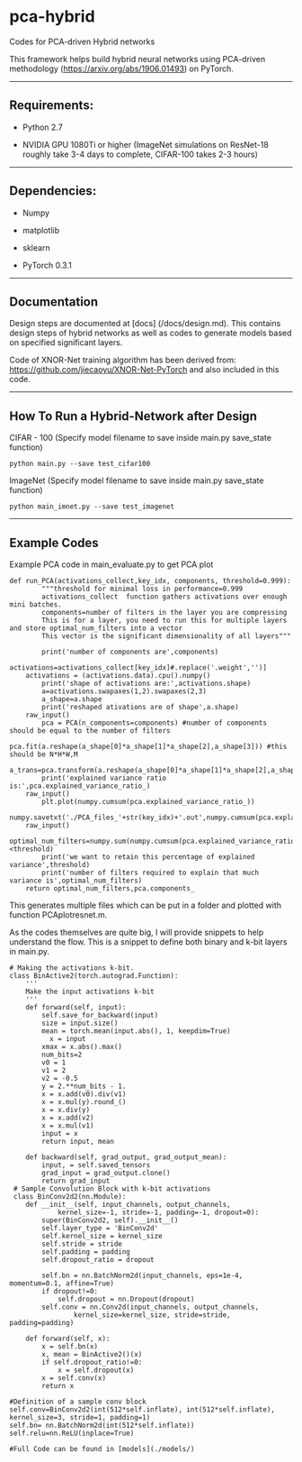 # pca-hybrid
Codes for PCA-driven Hybrid networks

This framework helps build hybrid neural networks using PCA-driven methodology (https://arxiv.org/abs/1906.01493) on PyTorch. 

---------------
Requirements:
---------------

- Python 2.7 

- NVIDIA GPU 1080Ti or higher (ImageNet simulations on ResNet-18 roughly take 3-4 days to complete, CIFAR-100 takes 2-3 hours)

-------------
Dependencies:
-------------

- Numpy

- matplotlib

- sklearn

- PyTorch 0.3.1

---------------
Documentation
---------------

Design steps are documented at [docs] (/docs/design.md). This contains design steps of hybrid networks as well as codes to generate models based on specified significant layers. 

Code of XNOR-Net training algorithm has been derived from: https://github.com/jiecaoyu/XNOR-Net-PyTorch and also included in this code. 

---------------
How To Run a Hybrid-Network after Design
---------------

CIFAR - 100 (Specify model filename to save inside main.py save_state function)

```
python main.py --save test_cifar100 
```
ImageNet (Specify model filename to save inside main.py save_state function)

```
python main_imnet.py --save test_imagenet
```

---------------
Example Codes
---------------

Example PCA code in main_evaluate.py to get PCA plot

```
def run_PCA(activations_collect,key_idx, components, threshold=0.999):
        """threshold for minimal loss in performance=0.999
        activations_collect  function gathers activations over enough mini batches.
        components=number of filters in the layer you are compressing
        This is for a layer, you need to run this for multiple layers and store optimal_num_filters into a vector
        This vector is the significant dimensionality of all layers"""
        
        print('number of components are',components)
        activations=activations_collect[key_idx]#.replace('.weight','')]
	activations = (activations.data).cpu().numpy()
        print('shape of activations are:',activations.shape)
        a=activations.swapaxes(1,2).swapaxes(2,3)
        a_shape=a.shape
        print('reshaped ativations are of shape',a.shape)
	raw_input()
        pca = PCA(n_components=components) #number of components should be equal to the number of filters
        pca.fit(a.reshape(a_shape[0]*a_shape[1]*a_shape[2],a_shape[3])) #this should be N*H*W,M
        a_trans=pca.transform(a.reshape(a_shape[0]*a_shape[1]*a_shape[2],a_shape[3]))
        print('explained variance ratio is:',pca.explained_variance_ratio_)
	raw_input()
        plt.plot(numpy.cumsum(pca.explained_variance_ratio_))
	numpy.savetxt('./PCA_files_'+str(key_idx)+'.out',numpy.cumsum(pca.explained_variance_ratio_))
	raw_input()
        optimal_num_filters=numpy.sum(numpy.cumsum(pca.explained_variance_ratio_)<threshold) 
        print('we want to retain this percentage of explained variance',threshold)
        print('number of filters required to explain that much variance is',optimal_num_filters)
	return optimal_num_filters,pca.components_
```
This generates multiple files which can be put in a folder and plotted with function PCAplotresnet.m.

As the codes themselves are quite big, I will provide snippets to help understand the flow. This is a snippet to define both binary and k-bit layers in main.py.

```
# Making the activations k-bit. 
class BinActive2(torch.autograd.Function):
    '''
    Make the input activations k-bit
    '''
    def forward(self, input):
        self.save_for_backward(input)
        size = input.size()
        mean = torch.mean(input.abs(), 1, keepdim=True)
	      x = input
        xmax = x.abs().max()
        num_bits=2
        v0 = 1
        v1 = 2
        v2 = -0.5
        y = 2.**num_bits - 1.
        x = x.add(v0).div(v1)
        x = x.mul(y).round_()
        x = x.div(y)
        x = x.add(v2)
        x = x.mul(v1)
        input = x
        return input, mean

    def backward(self, grad_output, grad_output_mean):
        input, = self.saved_tensors
        grad_input = grad_output.clone()
        return grad_input
 # Sample Convolution Block with k-bit activations       
 class BinConv2d2(nn.Module):
    def __init__(self, input_channels, output_channels,
            kernel_size=-1, stride=-1, padding=-1, dropout=0):
        super(BinConv2d2, self).__init__()
        self.layer_type = 'BinConv2d'
        self.kernel_size = kernel_size
        self.stride = stride
        self.padding = padding
        self.dropout_ratio = dropout

        self.bn = nn.BatchNorm2d(input_channels, eps=1e-4, momentum=0.1, affine=True)
        if dropout!=0:
            self.dropout = nn.Dropout(dropout)
        self.conv = nn.Conv2d(input_channels, output_channels,
                kernel_size=kernel_size, stride=stride, padding=padding)
    
    def forward(self, x):
        x = self.bn(x)
        x, mean = BinActive2()(x)
        if self.dropout_ratio!=0:
            x = self.dropout(x)
        x = self.conv(x)
        return x  
        
#Definition of a sample conv block
self.conv=BinConv2d2(int(512*self.inflate), int(512*self.inflate), kernel_size=3, stride=1, padding=1)
self.bn= nn.BatchNorm2d(int(512*self.inflate))
self.relu=nn.ReLU(inplace=True)

#Full Code can be found in [models](./models/)      
```


